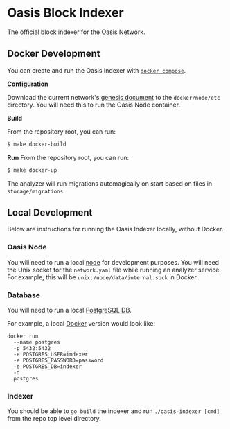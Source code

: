 # Oasis Block Indexer

The official block indexer for the Oasis Network.

## Docker Development

You can create and run the Oasis Indexer with [`docker compose`](https://docs.docker.com/compose/).

**Configuration**

Download the current network's [genesis document](https://docs.oasis.dev/oasis-core/consensus/genesis)
to the `docker/node/etc` directory. You will need this to run the Oasis Node container.

**Build**

From the repository root, you can run:
```sh
$ make docker-build
```

**Run**
From the repository root, you can run:
```sh
$ make docker-up
```

The analyzer will run migrations automagically on start based on files in `storage/migrations`.

## Local Development

Below are instructions for running the Oasis Indexer locally, without Docker.

### Oasis Node

You will need to run a local [node](https://docs.oasis.dev/general/run-a-node/set-up-your-node/run-non-validator) for development purposes.
You will need the Unix socket for the `network.yaml` file while running an analyzer service.
For example, this will be `unix:/node/data/internal.sock` in Docker.

### Database

You will need to run a local [PostgreSQL DB](https://www.postgresql.org/).

For example, a local [Docker](https://hub.docker.com/_/postgres) version would look like:
```
docker run
  --name postgres
  -p 5432:5432
  -e POSTGRES_USER=indexer
  -e POSTGRES_PASSWORD=password
  -e POSTGRES_DB=indexer
  -d
  postgres
```

### Indexer

You should be able to `go build` the indexer and run `./oasis-indexer [cmd]` from the repo top
level directory.
